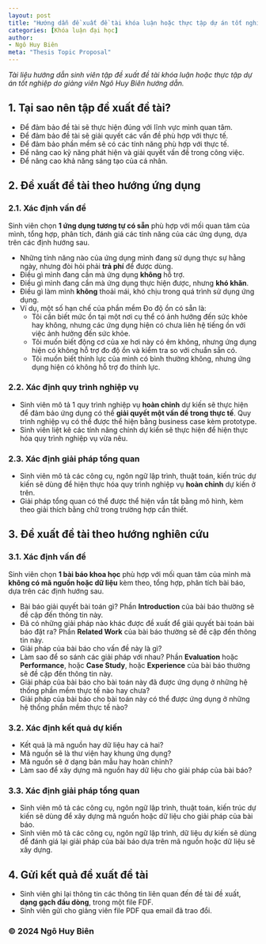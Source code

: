 ```yaml
---
layout: post
title: "Hướng dẫn đề xuất đề tài khóa luận hoặc thực tập dự án tốt nghiệp"
categories: [Khóa luận đại học]
author:
- Ngô Huy Biên
meta: "Thesis Topic Proposal"
---
```

_Tài liệu hướng dẫn sinh viên tập đề xuất đề tài khóa luận hoặc thực tập dự án tốt nghiệp do giảng viên Ngô Huy Biên hướng dẫn._

## 1. Tại sao nên tập đề xuất đề tài?
* Để đảm bảo đề tài sẽ thực hiện đúng với lĩnh vực mình quan tâm.
* Để đảm bảo đề tài sẽ giải quyết các vấn đề phù hợp với thực tế.
* Để đảm bảo phần mềm sẽ có các tính năng phù hợp với thực tế.
* Để nâng cao kỹ năng phát hiện và giải quyết vấn đề trong công việc.
* Để nâng cao khả năng sáng tạo của cá nhân.

## 2. Đề xuất đề tài theo hướng ứng dụng

### 2.1. Xác định vấn đề
Sinh viên chọn **1 ứng dụng tương tự có sẵn** phù hợp với mối quan tâm của mình, tổng hợp, phân tích, đánh giá các tính năng của các ứng dụng, dựa trên các định hướng sau.
* Những tính năng nào của ứng dụng mình đang sử dụng thực sự hằng ngày, nhưng đòi hỏi phải **trả phí** để được dùng.
* Điều gì mình đang cần mà ứng dụng **không** hỗ trợ.
* Điều gì mình đang cần mà ứng dụng thực hiện được, nhưng **khó khăn**.
* Điều gì làm mình **không** thoải mái, khó chịu trong quá trình sử dụng ứng dụng.
* Ví dụ, một số hạn chế của phần mềm Đo độ ồn có sẵn là:
    * Tôi cần biết mức ồn tại một nơi cụ thể có ảnh hưởng đến sức khỏe hay không, nhưng các ứng dụng hiện có chưa liên hệ tiếng ồn với việc ảnh hưởng đến sức khỏe.
    * Tôi muốn biết động cơ của xe hơi này có êm không, nhưng ứng dụng hiện có không hỗ trợ đo độ ồn và kiểm tra so với chuẩn sẵn có.
    * Tôi muốn biết thính lực của mình có bình thường không, nhưng ứng dụng hiện có không hỗ trợ đo thính lực.

### 2.2. Xác định quy trình nghiệp vụ
* Sinh viên mô tả 1 quy trình nghiệp vụ **hoàn chỉnh** dự kiến sẽ thực hiện để đảm bảo ứng dụng có thể **giải quyết một vấn đề trong thực tế**. Quy trình nghiệp vụ có thể được thể hiện bằng business case kèm prototype.
* Sinh viên liệt kê các tính năng chính dự kiến sẽ thực hiện để hiện thực hóa quy trình nghiệp vụ vừa nêu.

### 2.3. Xác định giải pháp tổng quan
* Sinh viên mô tả các công cụ, ngôn ngữ lập trình, thuật toán, kiến trúc dự kiến sẽ dùng để hiện thực hóa quy trình nghiệp vụ **hoàn chỉnh** dự kiến ở trên.
* Giải pháp tổng quan có thể được thể hiện vắn tắt bằng mô hình, kèm theo giải thích bằng chữ trong trường hợp cần thiết.

## 3. Đề xuất đề tài theo hướng nghiên cứu

### 3.1. Xác định vấn đề
Sinh viên chọn **1 bài báo khoa học** phù hợp với mối quan tâm của mình mà **không có mã nguồn hoặc dữ liệu** kèm theo, tổng hợp, phân tích bài báo, dựa trên các định hướng sau.
* Bài báo giải quyết bài toán gì? Phần **Introduction** của bài báo thường sẽ đề cập đến thông tin này.
* Đã có những giải pháp nào khác được đề xuất để giải quyết bài toán bài báo đặt ra? Phần **Related Work** của bài báo thường sẽ đề cập đến thông tin này.
* Giải pháp của bài báo cho vấn đề này là gì?
* Làm sao để so sánh các giải pháp với nhau? Phần **Evaluation** hoặc **Performance**, hoặc **Case Study**, hoặc **Experience** của bài báo thường sẽ đề cập đến thông tin này.
* Giải pháp của bài báo cho bài toán này đã được ứng dụng ở những hệ thống phần mềm thực tế nào hay chưa?
* Giải pháp của bài báo cho bài toán này có thể được ứng dụng ở những hệ thống phần mềm thực tế nào?

### 3.2. Xác định kết quả dự kiến
* Kết quả là mã nguồn hay dữ liệu hay cả hai?
* Mã nguồn sẽ là thư viện hay khung ứng dụng?
* Mã nguồn sẽ ở dạng bản mẫu hay hoàn chỉnh?
* Làm sao để xây dựng mã nguồn hay dữ liệu cho giải pháp của bài báo?

### 3.3. Xác định giải pháp tổng quan
* Sinh viên mô tả các công cụ, ngôn ngữ lập trình, thuật toán, kiến trúc dự kiến sẽ dùng để xây dựng mã nguồn hoặc dữ liệu cho giải pháp của bài báo.
* Sinh viên mô tả các công cụ, ngôn ngữ lập trình, dữ liệu dự kiến sẽ dùng để đánh giá lại giải pháp của bài báo dựa trên mã nguồn hoặc dữ liệu sẽ xây dựng.

## 4. Gửi kết quả đề xuất đề tài
* Sinh viên ghi lại thông tin các thông tin liên quan đến đề tài đề xuất, **dạng gạch đầu dòng**, trong một file FDF.
* Sinh viên gửi cho giảng viên file PDF qua email đã trao đổi.

### &copy; 2024 Ngô Huy Biên
